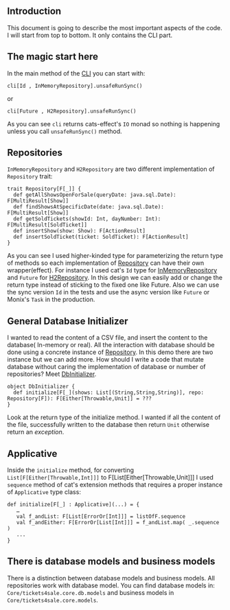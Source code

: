 ## Introduction
This document is going to describe the most important aspects of the code. I will start from top to bottom. It 
only contains the CLI part.

## The magic start here
In the main method of the [CLI](https://github.com/mostafa-asg/tickets4sale/blob/master/cli/src/main/scala/tickets4sale/cli/Main.scala) 
you can start with:
```
cli[Id , InMemoryRepository].unsafeRunSync()
```
or
```
cli[Future , H2Repository].unsafeRunSync()
```
As you can see `cli` returns cats-effect's `IO` monad so nothing is happening unless you call `unsafeRunSync()` method.

## Repositories
`InMemoryRepository` and `H2Repository` are two different implementation of `Repository` trait:
```
trait Repository[F[_]] {
  def getAllShowsOpenForSale(queryDate: java.sql.Date): F[MultiResult[Show]]
  def findShowsAtSpecificDate(date: java.sql.Date): F[MultiResult[Show]]
  def getSoldTickets(showId: Int, dayNumber: Int): F[MultiResult[SoldTicket]]
  def insertShow(show: Show): F[ActionResult]
  def insertSoldTicket(ticket: SoldTicket): F[ActionResult]
}
```
As you can see I used higher-kinded type for parameterizing the return type of methods so each implementation of 
[Repository](https://github.com/mostafa-asg/tickets4sale/blob/master/core/src/main/scala/tickets4sale/core/db/repositories/Repository.scala) 
can have their own wrapper(effect). For instance I used cat's `Id` type for 
[InMemoryRepository](https://github.com/mostafa-asg/tickets4sale/blob/master/core/src/main/scala/tickets4sale/core/db/repositories/InMemoryRepository.scala) 
and `Future` for 
[H2Repository](https://github.com/mostafa-asg/tickets4sale/blob/master/core/src/main/scala/tickets4sale/core/db/repositories/H2Repository.scala). 
In this design we can easily add or change the return type instead of sticking to the fixed one like Future. 
Also we can use the sync version `Id` in the tests and use the async version like `Future` or Monix's `Task` in the production.

## General Database Initializer
I wanted to read the content of a CSV file, and insert the content to the database( In-memory or real). All the interaction 
with database should be done using a concrete instance of [Repository](https://github.com/mostafa-asg/tickets4sale/blob/master/core/src/main/scala/tickets4sale/core/db/repositories/Repository.scala). 
In this demo there are two instance but we can add more. How should I write a code that mutate database without caring 
the implementation of database or number of repositories? Meet [DbInitializer](https://github.com/mostafa-asg/tickets4sale/blob/master/core/src/main/scala/tickets4sale/core/db/DbInitializer.scala).
```
object DbInitializer {
  def initialize[F[_](shows: List[(String,String,String)], repo: Repository[F]): F[Either[Throwable,Unit]] = ???
}
```
Look at the return type of the initialize method. I wanted if all the content of the file, successfully written to the 
database then return `Unit` otherwise return an *exception*.

## Applicative
Inside the `initialize` method, for converting `List[F[Either[Throwable,Int]]]` to F[List[Either[Throwable,Unit]]] I used 
`sequence` method of cat's extension methods that requires a proper instance of `Applicative` type class:
```
def initialize[F[_] : Applicative](...) = {
   …
   val f_andList: F[List[ErrorOr[Int]]] = listOfF.sequence
   val f_andEither: F[ErrorOr[List[Int]]] = f_andList.map( _.sequence )
   ...
}
```

## There is database models and business models
There is a distinction between database models and business models. All repositories work with database model. 
You can find database models in: `Core/tickets4sale.core.db.models` and business models in `Core/tickets4sale.core.models`.
